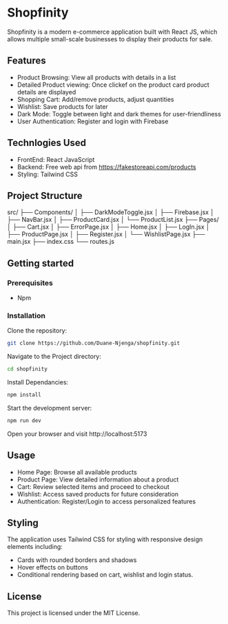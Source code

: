 # Shopfinity
Shopfinity is a modern e-commerce application built with React JS, which allows multiple small-scale businesses to display their products for sale.

## Features

- Product Browsing: View all products with details in a list
- Detailed Product viewing: Once clickef on the product card product details are displayed 
- Shopping Cart: Add/remove products, adjust quantities
- Wishlist: Save products for later
- Dark Mode: Toggle between light and dark themes
for user-friendliness
- User Authentication: Register and login with Firebase

## Technlogies Used
- FrontEnd: React JavaScript
- Backend: Free web api from https://fakestoreapi.com/products
- Styling: Tailwind CSS

## Project Structure 
src/
├── Components/
│   ├── DarkModeToggle.jsx
│   ├── Firebase.jsx
│   ├── NavBar.jsx
│   ├── ProductCard.jsx
│   └── ProductList.jsx
├── Pages/
│   ├── Cart.jsx
│   ├── ErrorPage.jsx
│   ├── Home.jsx
│   ├── LogIn.jsx
│   ├── ProductPage.jsx
│   ├── Register.jsx
│   └── WishlistPage.jsx
├── main.jsx
├── index.css
└── routes.js

## Getting started 
### Prerequisites
- Npm

### Installation
Clone the repository:
```bash
git clone https://github.com/Duane-Njenga/shopfinity.git
```
Navigate to the Project directory:
```bash
cd shopfinity
```

Install Dependancies:
```bash
npm install 
```
Start the development server:
```bash
npm run dev
```
Open your browser and visit http://localhost:5173


## Usage

- Home Page: Browse all available products
- Product Page: View detailed information about a product
- Cart: Review selected items and proceed to checkout
- Wishlist: Access saved products for future consideration
- Authentication: Register/Login to access personalized features

## Styling
The application uses Tailwind CSS for styling with responsive design elements including:

- Cards with rounded borders and shadows
- Hover effects on buttons
- Conditional rendering based on cart, wishlist and login status.

## License
This project is licensed under the MIT License.